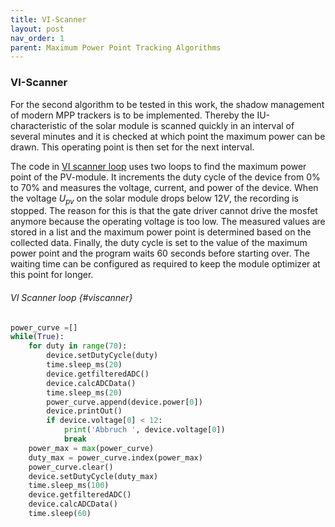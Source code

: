 ```yaml
---
title: VI-Scanner
layout: post
nav_order: 1
parent: Maximum Power Point Tracking Algorithms
---
```


### VI-Scanner

For the second algorithm to be tested in this work, the shadow
management of modern MPP trackers is to be implemented. Thereby
the IU-characteristic of the solar module is scanned quickly in an
interval of several minutes and it is checked at which point the maximum
power can be drawn. This operating point is then set for the next
interval. 

The code in [VI scanner loop](#viscanner)
uses two loops to find the maximum power point of the
PV-module. It
increments the duty cycle of the device from 0% to 70% and measures the
voltage, current, and power of the device. When the voltage $U_{pv}$ on
the solar module drops below $12V$, the recording is stopped. The reason
for this is that the gate driver cannot drive the
mosfet anymore
because the operating voltage is too low. The measured values are stored
in a list and the maximum power point is determined based on the
collected data. Finally, the duty cycle is set to the value of the
maximum power point and the program waits 60 seconds before starting
over. The waiting time can be configured as required to keep the module
optimizer at this point for longer.

###### VI Scanner loop {#viscanner}

```python
power_curve =[]
while(True):
    for duty in range(70):
        device.setDutyCycle(duty)
        time.sleep_ms(20)
        device.getfilteredADC()
        device.calcADCData()
        time.sleep_ms(20)
        power_curve.append(device.power[0])
        device.printOut()
        if device.voltage[0] < 12:
            print('Abbruch ', device.voltage[0])
            break
    power_max = max(power_curve)
    duty_max = power_curve.index(power_max)
    power_curve.clear()
    device.setDutyCycle(duty_max)
    time.sleep_ms(100)
    device.getfilteredADC()
    device.calcADCData()
    time.sleep(60)
```
